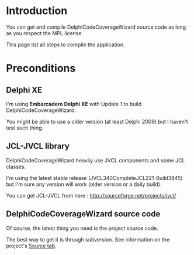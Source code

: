 # Introduction #

You can get and compile DelphiCodeCoverageWizard source code as long as you respect the MPL license.

This page list all steps to compile the application.

# Preconditions #

## Delphi XE ##

I'm using **Embarcadero Delphi XE** with Update 1 to build DelphiCodeCoverageWizard.

You might be able to use a older version (at least Delphi 2009) but I haven't test such thing.

## JCL-JVCL library ##

DelphiCodeCoverageWizard heavily use JVCL components and some JCL classes.

I'm using the latest stable release (JVCL340CompleteJCL221-Build3845) but I'm sure any version will work (older version or a daily build).

You can get JCL-JVCL from here : http://sourceforge.net/projects/jvcl/

## DelphiCodeCoverageWizard source code ##

Of course, the latest thing you need is the project source code.

The best way to get it is through subversion.
See information on the project's [Source tab](http://code.google.com/p/delphi-code-coverage-wizard/source/checkout).